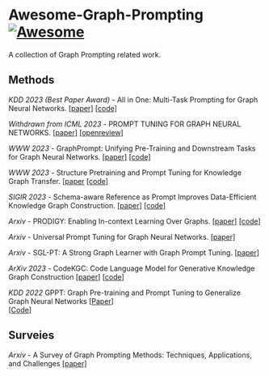 # Awesome-Graph-Prompting [![Awesome](https://awesome.re/badge.svg)](https://awesome.re)

A collection of Graph Prompting related work.

## Methods

*KDD 2023 (Best Paper Award)* - All in One: Multi-Task Prompting for Graph Neural Networks.
[[paper]](https://arxiv.org/pdf/2307.01504.pdf) 
[[code]](https://github.com/sheldonresearch/ProG)

*Withdrawn from ICML 2023* - PROMPT TUNING FOR GRAPH NEURAL NETWORKS.
[[paper]](https://openreview.net/pdf?id=SZojABvWnkx)
[[openreview]](https://openreview.net/forum?id=SZojABvWnkx)

*WWW 2023* - GraphPrompt: Unifying Pre-Training and Downstream Tasks for Graph Neural Networks.
[[paper]](https://dl.acm.org/doi/pdf/10.1145/3543507.3583386)
[[code]](https://github.com/Starlien95/GraphPrompt)

*WWW 2023* - Structure Pretraining and Prompt Tuning for Knowledge Graph Transfer.
[[paper](https://dl.acm.org/doi/pdf/10.1145/3543507.3583301)
[[code]](https://github.com/zjukg/KGTransformer)

*SIGIR 2023* - Schema-aware Reference as Prompt Improves Data-Efficient Knowledge Graph Construction. 
[[paper]](https://arxiv.org/abs/2210.10709)
[[code]](https://github.com/zjunlp/RAP)

*Arxiv* - PRODIGY: Enabling In-context Learning Over Graphs. 
[[paper]](https://arxiv.org/pdf/2305.12600.pdf)
[[code]](https://github.com/snap-stanford/prodigy)

*Arxiv* - Universal Prompt Tuning for Graph Neural Networks.
[[paper]](https://arxiv.org/pdf/2209.15240.pdf)

*Arxiv* - SGL-PT: A Strong Graph Learner with Graph Prompt Tuning.
[[paper]](https://arxiv.org/pdf/2302.12449.pdf)

*ArXiv 2023* - CodeKGC: Code Language Model for Generative Knowledge Graph Construction 
[[paper](https://arxiv.org/abs/2304.09048)]
[[code](https://github.com/zjunlp/DeepKE/tree/main/example/llm/CodeKGC)]

*KDD 2022* GPPT: Graph Pre-training and Prompt Tuning to Generalize Graph Neural Networks
[[Paper](https://dl.acm.org/doi/10.1145/3534678.3539249 )]  
[[Code](https://github.com/MingChen-Sun/GPPT)]

## Surveies

*Arxiv* - A Survey of Graph Prompting Methods: Techniques, Applications, and Challenges
[[paper]](https://arxiv.org/pdf/2303.07275.pdf)
